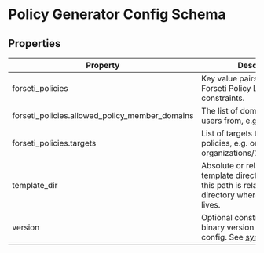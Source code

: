 # Policy Generator Config Schema

<!-- These files are auto generated -->

## Properties

| Property | Description | Type | Required | Default | Pattern |
| -------- | ----------- | ---- | -------- | ------- | ------- |
| forseti_policies | Key value pairs configure Forseti Policy Library constraints. | object | false | - | - |
| forseti_policies.allowed_policy_member_domains | The list of domains to allow users from, e.g. example.com | array(string) | false | - | - |
| forseti_policies.targets | List of targets to apply the policies, e.g. organizations/**,          organizations/123/folders/456. | array(string) | true | - | - |
| template_dir | Absolute or relative path to the template directory. If relative, this path      is relative to the directory where the config file lives. | string | true | - | - |
| version | Optional constraint on the binary version required for this config.      See [syntax](https://www.terraform.io/docs/configuration/version-constraints.html). | string | false | - | - |
